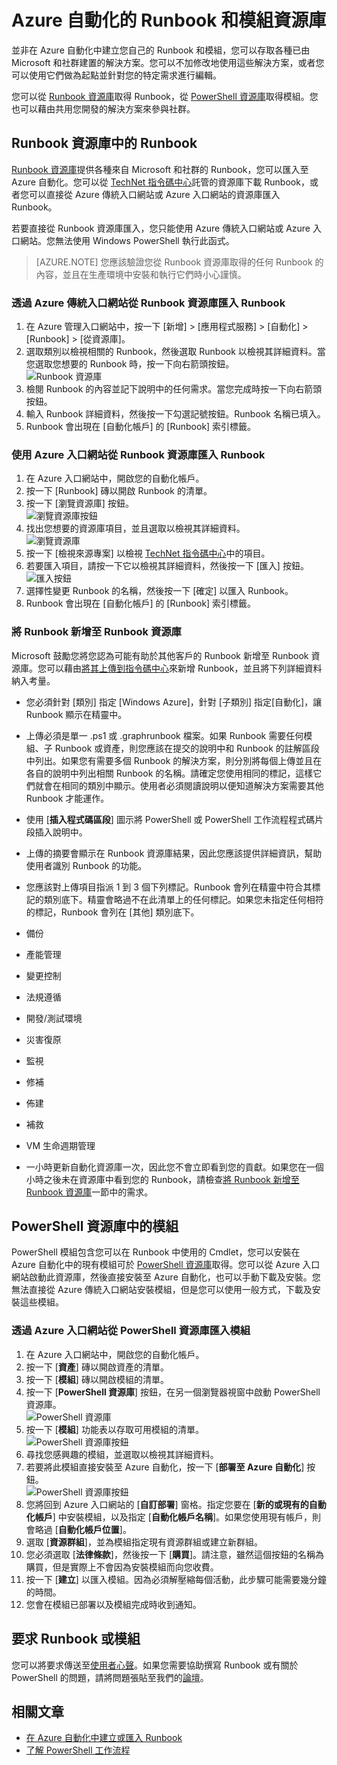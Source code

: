 <properties 
	pageTitle="Azure 自動化的 Runbook 和模組資源庫 | Microsoft Azure"
	description="來自 Microsoft 和社群的 Runbook 和模組可供您在 Azure 自動化環境中安裝及使用。本文說明如何存取這些資源以及將您的 Runbook 貢獻至資源庫。"
	services="automation"
	documentationCenter=""
	authors="bwren"
	manager="stevenka"
	editor="tysonn" />
<tags 
	ms.service="automation"
	ms.devlang="na"
	ms.topic="article"
	ms.tgt_pltfrm="na"
	ms.workload="infrastructure-services"
	ms.date="02/18/2016"
	ms.author="magoedte;bwren" />


# Azure 自動化的 Runbook 和模組資源庫

並非在 Azure 自動化中建立您自己的 Runbook 和模組，您可以存取各種已由 Microsoft 和社群建置的解決方案。您可以不加修改地使用這些解決方案，或者您可以使用它們做為起點並針對您的特定需求進行編輯。

您可以從 [Runbook 資源庫](#runbooks-in-runbook-gallery)取得 Runbook，從 [PowerShell 資源庫](#modules-in-powerShell-gallery)取得模組。您也可以藉由共用您開發的解決方案來參與社群。

## Runbook 資源庫中的 Runbook

[Runbook 資源庫](http://gallery.technet.microsoft.com/scriptcenter/site/search?f[0].Type=RootCategory&f[0].Value=WindowsAzure&f[1].Type=SubCategory&f[1].Value=WindowsAzure_automation&f[1].Text=Automation)提供各種來自 Microsoft 和社群的 Runbook，您可以匯入至 Azure 自動化。您可以從 [TechNet 指令碼中心](http://gallery.technet.microsoft.com/)託管的資源庫下載 Runbook，或者您可以直接從 Azure 傳統入口網站或 Azure 入口網站的資源庫匯入 Runbook。

若要直接從 Runbook 資源庫匯入，您只能使用 Azure 傳統入口網站或 Azure 入口網站。您無法使用 Windows PowerShell 執行此函式。

>[AZURE.NOTE] 您應該驗證您從 Runbook 資源庫取得的任何 Runbook 的內容，並且在生產環境中安裝和執行它們時小心謹慎。

### 透過 Azure 傳統入口網站從 Runbook 資源庫匯入 Runbook

1. 在 Azure 管理入口網站中，按一下 [新增] > [應用程式服務] > [自動化] > [Runbook] > [從資源庫]。
2. 選取類別以檢視相關的 Runbook，然後選取 Runbook 以檢視其詳細資料。當您選取您想要的 Runbook 時，按一下向右箭頭按鈕。<br> ![Runbook 資源庫](media/automation-runbook-gallery/runbook-gallery.png)
3. 檢閱 Runbook 的內容並記下說明中的任何需求。當您完成時按一下向右箭頭按鈕。
4. 輸入 Runbook 詳細資料，然後按一下勾選記號按鈕。Runbook 名稱已填入。
5. Runbook 會出現在 [自動化帳戶] 的 [Runbook] 索引標籤。

### 使用 Azure 入口網站從 Runbook 資源庫匯入 Runbook

1. 在 Azure 入口網站中，開啟您的自動化帳戶。 
2. 按一下 [Runbook] 磚以開啟 Runbook 的清單。
3. 按一下 [瀏覽資源庫] 按鈕。<br> ![瀏覽資源庫按鈕](media/automation-runbook-gallery/browse-gallery-button.png)
4. 找出您想要的資源庫項目，並且選取以檢視其詳細資料。<br> ![瀏覽資源庫](media/automation-runbook-gallery/browse-gallery.png)
4. 按一下 [檢視來源專案] 以檢視 [TechNet 指令碼中心](http://gallery.technet.microsoft.com/)中的項目。
5. 若要匯入項目，請按一下它以檢視其詳細資料，然後按一下 [匯入] 按鈕。<br> ![匯入按鈕](media/automation-runbook-gallery/gallery-item-detail.png)
6. 選擇性變更 Runbook 的名稱，然後按一下 [確定] 以匯入 Runbook。
5. Runbook 會出現在 [自動化帳戶] 的 [Runbook] 索引標籤。


### 將 Runbook 新增至 Runbook 資源庫

Microsoft 鼓勵您將您認為可能有助於其他客戶的 Runbook 新增至 Runbook 資源庫。您可以藉由[將其上傳到指令碼中心](http://gallery.technet.microsoft.com/site/upload)來新增 Runbook，並且將下列詳細資料納入考量。

- 您必須針對 [類別] 指定 [Windows Azure]，針對 [子類別] 指定[自動化]，讓 Runbook 顯示在精靈中。  

- 上傳必須是單一 .ps1 或 .graphrunbook 檔案。如果 Runbook 需要任何模組、子 Runbook 或資產，則您應該在提交的說明中和 Runbook 的註解區段中列出。如果您有需要多個 Runbook 的解決方案，則分別將每個上傳並且在各自的說明中列出相關 Runbook 的名稱。請確定您使用相同的標記，這樣它們就會在相同的類別中顯示。使用者必須閱讀說明以便知道解決方案需要其他 Runbook 才能運作。

- 使用 [**插入程式碼區段**] 圖示將 PowerShell 或 PowerShell 工作流程程式碼片段插入說明中。

- 上傳的摘要會顯示在 Runbook 資源庫結果，因此您應該提供詳細資訊，幫助使用者識別 Runbook 的功能。

- 您應該對上傳項目指派 1 到 3 個下列標記。Runbook 會列在精靈中符合其標記的類別底下。精靈會略過不在此清單上的任何標記。如果您未指定任何相符的標記，Runbook 會列在 [其他] 類別底下。

 - 備份
 - 產能管理
 - 變更控制
 - 法規遵循
 - 開發/測試環境
 - 災害復原
 - 監視
 - 修補
 - 佈建
 - 補救
 - VM 生命週期管理


- 一小時更新自動化資源庫一次，因此您不會立即看到您的貢獻。如果您在一個小時之後未在資源庫中看到您的 Runbook，請檢查[將 Runbook 新增至 Runbook 資源庫](#AddRunbook)一節中的需求。

## PowerShell 資源庫中的模組

PowerShell 模組包含您可以在 Runbook 中使用的 Cmdlet，您可以安裝在 Azure 自動化中的現有模組可於 [PowerShell 資源庫](http://www.powershellgallery.com)取得。您可以從 Azure 入口網站啟動此資源庫，然後直接安裝至 Azure 自動化，也可以手動下載及安裝。您無法直接從 Azure 傳統入口網站安裝模組，但是您可以使用一般方式，下載及安裝這些模組。

### 透過 Azure 入口網站從 PowerShell 資源庫匯入模組

1. 在 Azure 入口網站中，開啟您的自動化帳戶。 
2. 按一下 [**資產**] 磚以開啟資產的清單。
3. 按一下 [**模組**] 磚以開啟模組的清單。
3. 按一下 [**PowerShell 資源庫**] 按鈕，在另一個瀏覽器視窗中啟動 PowerShell 資源庫。<br> ![PowerShell 資源庫](media/automation-runbook-gallery/powershell-gallery-button.png)
4. 按一下 [**模組**] 功能表以存取可用模組的清單。<br> ![PowerShell 資源庫按鈕](media/automation-runbook-gallery/powershell-gallery.png)
4. 尋找您感興趣的模組，並選取以檢視其詳細資料。
5. 若要將此模組直接安裝至 Azure 自動化，按一下 [**部署至 Azure 自動化**] 按鈕。<br> ![PowerShell 資源庫按鈕](media/automation-runbook-gallery/powershell-gallery-detail.png)
6. 您將回到 Azure 入口網站的 [**自訂部署**] 窗格。指定您要在 [**新的或現有的自動化帳戶**] 中安裝模組，以及指定 [**自動化帳戶名稱**]。如果您使用現有帳戶，則會略過 [**自動化帳戶位置**]。 
7. 選取 [**資源群組**]，並為模組指定現有資源群組或建立新群組。
6. 您必須選取 [**法律條款**]，然後按一下 [**購買**]。請注意，雖然這個按鈕的名稱為購買，但是實際上不會因為安裝模組而向您收費。
7. 按一下 [**建立**] 以匯入模組。因為必須解壓縮每個活動，此步驟可能需要幾分鐘的時間。  
8. 您會在模組已部署以及模組完成時收到通知。 


## 要求 Runbook 或模組

您可以將要求傳送至[使用者心聲](https://feedback.azure.com/forums/246290-azure-automation/)。如果您需要協助撰寫 Runbook 或有關於 PowerShell 的問題，請將問題張貼至我們的[論壇](http://social.msdn.microsoft.com/Forums/windowsazure/zh-TW/home?forum=azureautomation&filter=alltypes&sort=lastpostdesc)。

## 相關文章

- [在 Azure 自動化中建立或匯入 Runbook](automation-creating-importing-runbook.md)
- [了解 PowerShell 工作流程](automation-powershell-workflow.md)

<!---HONumber=AcomDC_0224_2016-->